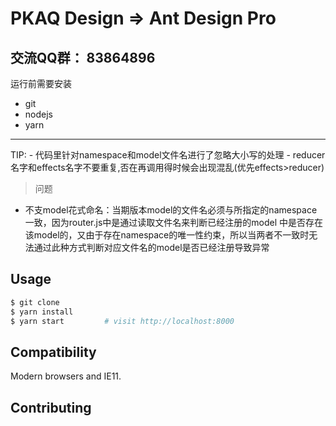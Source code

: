 # PKAQ Design => Ant Design Pro

## 交流QQ群： 83864896

运行前需要安装 
- git
- nodejs
- yarn

---

TIP: - 代码里针对namespace和model文件名进行了忽略大小写的处理
     - reducer名字和effects名字不要重复,否在再调用得时候会出现混乱(优先effects>reducer)

>问题
- 不支model花式命名：当期版本model的文件名必须与所指定的namespace一致，因为router.js中是通过读取文件名来判断已经注册的model
  中是否存在该model的，又由于存在namespace的唯一性约束，所以当两者不一致时无法通过此种方式判断对应文件名的model是否已经注册导致异常


## Usage
```bash
$ git clone 
$ yarn install
$ yarn start         # visit http://localhost:8000
```

## Compatibility
Modern browsers and IE11.

## Contributing

